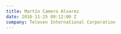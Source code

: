 ```yaml
---
title: Martín Camero Alvarez
date: 2016-11-25 09:12:00 Z
company: Televen International Corporation
---
```


